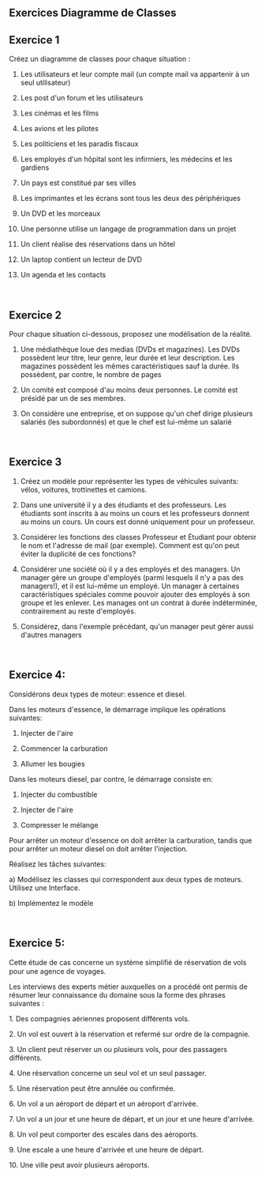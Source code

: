 Exercices Diagramme de Classes
------------------------------

## Exercice 1

Créez un diagramme de classes pour chaque situation :

1.  Les utilisateurs et leur compte mail (un compte mail va appartenir à un seul utilisateur)

2.  Les post d\'un forum et les utilisateurs

3.  Les cinémas et les films

4.  Les avions et les pilotes

5.  Les politiciens et les paradis fiscaux

6.  Les employés d\'un hôpital sont les infirmiers, les médecins et les
    gardiens

7.  Un pays est constitué par ses villes

8.  Les imprimantes et les écrans sont tous les deux des périphériques

9.  Un DVD et les morceaux

10. Une personne utilise un langage de programmation dans un projet

11. Un client réalise des réservations dans un hôtel

12. Un laptop contient un lecteur de DVD

13. Un agenda et les contacts

<br>

## Exercice 2

Pour chaque situation ci-dessous, proposez une modélisation de la
réalité.

1.  Une médiathèque loue des medias (DVDs et magazines). Les DVDs
    possèdent leur titre, leur genre, leur durée et leur description.
    Les magazines possèdent les mêmes caractéristiques sauf la durée.
    Ils possèdent, par contre, le nombre de pages

2.  Un comité est composé d\'au moins deux personnes. Le comité est
    présidé par un de ses membres.

3.  On considère une entreprise, et on suppose qu'un chef dirige
    plusieurs salariés (les subordonnés) et que le chef est lui-même un
    salarié

<br>

## Exercice 3

1.  Créez un modèle pour représenter les types de véhicules suivants:
    vélos, voitures, trottinettes et camions.

1.  Dans une université il y a des étudiants et des professeurs. Les
    étudiants sont inscrits à au moins un cours et les professeurs
    donnent au moins un cours. Un cours est donné uniquement pour un
    professeur.

2.  Considérer les fonctions des classes Professeur et Étudiant pour
    obtenir le nom et l\'adresse de mail (par exemple). Comment est
    qu\'on peut éviter la duplicité de ces fonctions?

3.  Considérer une société où il y a des employés et des managers. Un
    manager gère un groupe d\'employés (parmi lesquels il n\'y a pas des
    managers!), et il est lui-même un employé. Un manager à certaines
    caractéristiques spéciales comme pouvoir ajouter des employés à son
    groupe et les enlever. Les manages ont un contrat à durée
    indéterminée, contrairement au reste d\'employés.

4.  Considérez, dans l\'exemple précédant, qu\'un manager peut gérer
    aussi d\'autres managers

<br>

## Exercice 4: 

Considérons deux types de moteur: essence et diesel.

Dans les moteurs d\'essence, le démarrage implique les opérations
suivantes:

1.  Injecter de l\'aire

2.  Commencer la carburation

3.  Allumer les bougies

Dans les moteurs diesel, par contre, le démarrage consiste en:

1.  Injecter du combustible

2.  Injecter de l\'aire

3.  Compresser le mélange

Pour arrêter un moteur d\'essence on doit arrêter la carburation, tandis
que pour arrêter un moteur diesel on doit arrêter l\'injection.

Réalisez les tâches suivantes:

a)  Modélisez les classes qui correspondent aux
    deux types de moteurs. Utilisez une Interface.

b)  Implémentez le modèle

<br>

## Exercice 5:

Cette étude de cas concerne un système simpliﬁé de réservation de vols
pour une agence de voyages.

Les interviews des experts métier auxquelles on a procédé ont permis de
résumer leur connaissance du domaine sous la forme des phrases suivantes :

1\. Des compagnies aériennes proposent différents vols.

2\. Un vol est ouvert à la réservation et refermé sur ordre de la
compagnie.

3\. Un client peut réserver un ou plusieurs vols, pour des passagers
différents.

4\. Une réservation concerne un seul vol et un seul passager.

5\. Une réservation peut être annulée ou confirmée.

6\. Un vol a un aéroport de départ et un aéroport d'arrivée.

7\. Un vol a un jour et une heure de départ, et un jour et une heure
d'arrivée.

8\. Un vol peut comporter des escales dans des aéroports.

9\. Une escale a une heure d'arrivée et une heure de départ.

10\. Une ville peut avoir plusieurs aéroports.


